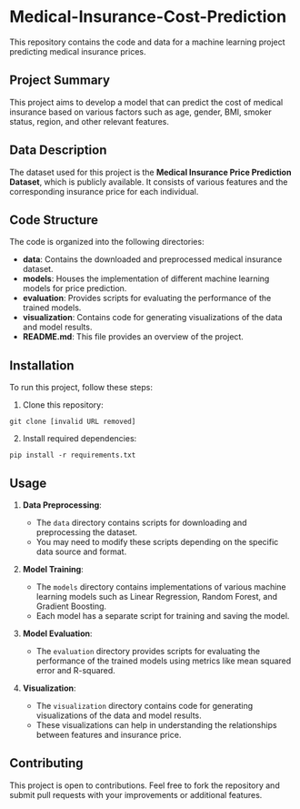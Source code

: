 # Medical-Insurance-Cost-Prediction

This repository contains the code and data for a machine learning project predicting medical insurance prices.

## Project Summary

This project aims to develop a model that can predict the cost of medical insurance based on various factors such as age, gender, BMI, smoker status, region, and other relevant features. 

## Data Description

The dataset used for this project is the **Medical Insurance Price Prediction Dataset**, which is publicly available. It consists of various features and the corresponding insurance price for each individual.

## Code Structure

The code is organized into the following directories:

* **data**: Contains the downloaded and preprocessed medical insurance dataset.
* **models**: Houses the implementation of different machine learning models for price prediction.
* **evaluation**: Provides scripts for evaluating the performance of the trained models.
* **visualization**: Contains code for generating visualizations of the data and model results.
* **README.md**: This file provides an overview of the project.

## Installation

To run this project, follow these steps:

1. Clone this repository:

```
git clone [invalid URL removed]
```

2. Install required dependencies:

```
pip install -r requirements.txt
```

## Usage

1. **Data Preprocessing**:
    - The `data` directory contains scripts for downloading and preprocessing the dataset.
    - You may need to modify these scripts depending on the specific data source and format.

2. **Model Training**:
    - The `models` directory contains implementations of various machine learning models such as Linear Regression, Random Forest, and Gradient Boosting.
    - Each model has a separate script for training and saving the model.

3. **Model Evaluation**:
    - The `evaluation` directory provides scripts for evaluating the performance of the trained models using metrics like mean squared error and R-squared.

4. **Visualization**:
    - The `visualization` directory contains code for generating visualizations of the data and model results.
    - These visualizations can help in understanding the relationships between features and insurance price.

## Contributing

This project is open to contributions. Feel free to fork the repository and submit pull requests with your improvements or additional features.

```
